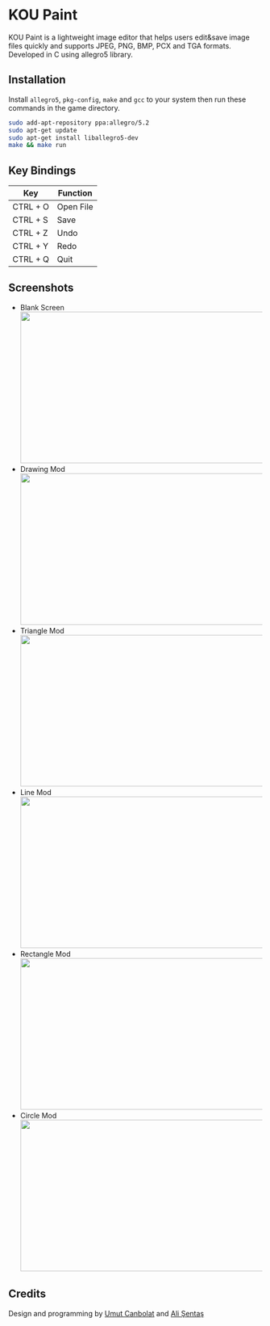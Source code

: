 # KOU Paint

KOU Paint is a lightweight image editor that helps users edit&save image files quickly and supports JPEG, PNG, BMP, PCX and TGA formats. Developed in C using allegro5 library.


## Installation
Install `allegro5`, `pkg-config`, `make` and `gcc` to your system then run these commands in the game directory.
```sh
sudo add-apt-repository ppa:allegro/5.2
sudo apt-get update
sudo apt-get install liballegro5-dev
make && make run
```
## Key Bindings
| Key      | Function |
| ---------| -------- |
| CTRL + O |  Open File|
| CTRL + S |  Save |
| CTRL + Z |  Undo |
| CTRL + Y |  Redo |
| CTRL + Q |  Quit |


## Screenshots
- Blank Screen <br> <img src="http://i.hizliresim.com/GB5dpN.png" width="500" height="300"> <br>
- Drawing Mod <br> <img src="http://i.hizliresim.com/yERBA9.png" width="500" height="300">  <br>
- Triangle Mod <br> <img src="http://i.hizliresim.com/698olE.png" width="500" height="300"> <br>
- Line Mod <br> <img src="http://i.hizliresim.com/W0EN6P.png" width="500" height="300"> <br>
- Rectangle Mod <br> <img src="http://i.hizliresim.com/37Pm15.png" width="500" height="300">  <br>
- Circle Mod <br> <img src="http://i.hizliresim.com/p09dmJ.png" width="500" height="300"> <br>

## Credits
Design and programming by [Umut Canbolat](https://github.com/krupunkt) and [Ali Şentaş](https://github.com/alisentas)
